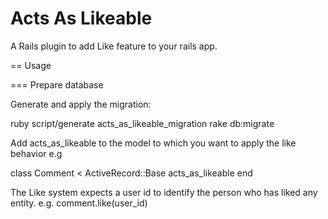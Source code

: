 Acts As Likeable
=============
A Rails plugin to add Like feature to your rails app.


== Usage

=== Prepare database

Generate and apply the migration:

  ruby script/generate acts_as_likeable_migration
  rake db:migrate

Add acts_as_likeable to the model to which you want to apply the like behavior e.g

  class Comment < ActiveRecord::Base
    acts_as_likeable
  end

The Like system expects a user id to identify the person who has liked any entity. e.g.
  comment.like(user_id)
